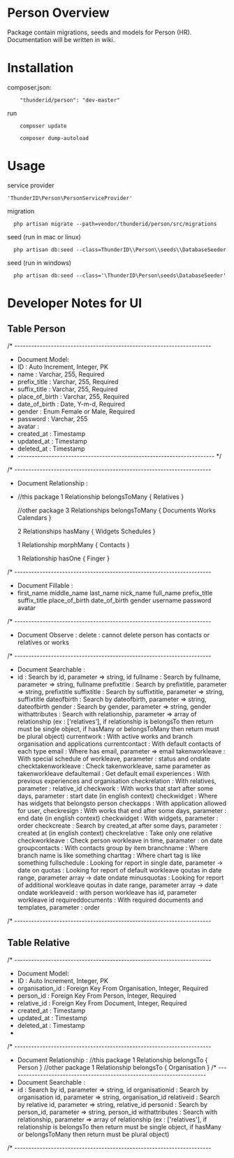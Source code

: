 # Person Overview

Package contain migrations, seeds and models for Person (HR). Documentation will be written in wiki.

# Installation

composer.json:
```
	"thunderid/person": "dev-master"
```

run
```
	composer update
```

```
	composer dump-autoload
```

# Usage

service provider
```
'ThunderID\Person\PersonServiceProvider'
```

migration
```
  php artisan migrate --path=vendor/thunderid/person/src/migrations
```

seed (run in mac or linux)
```
  php artisan db:seed --class=ThunderID\\Person\\seeds\\DatabaseSeeder
```

seed (run in windows)
```
  php artisan db:seed --class='\ThunderID\Person\seeds\DatabaseSeeder'
```
# Developer Notes for UI
## Table Person

/* ----------------------------------------------------------------------
 * Document Model:
 * 	ID 								: Auto Increment, Integer, PK
 * 	name 	 						: Varchar, 255, Required
 * 	prefix_title 					: Varchar, 255, Required
 * 	suffix_title 					: Varchar, 255, Required
 * 	place_of_birth 					: Varchar, 255, Required
 * 	date_of_birth 					: Date, Y-m-d, Required
 * 	gender 							: Enum Female or Male, Required
 *	password						: Varchar, 255
 *	avatar							: 
 *	created_at						: Timestamp
 * 	updated_at						: Timestamp
 * 	deleted_at						: Timestamp
 * ---------------------------------------------------------------------- */

/* ----------------------------------------------------------------------
 * Document Relationship :
 * 	//this package
 	1 Relationship belongsToMany 
	{
		Relatives
	}

	//other package
	3 Relationships belongsToMany 
	{
		Documents
		Works
		Calendars
	}

	2 Relationships hasMany 
	{
		Widgets
		Schedules
	}

	1 Relationship morphMany 
	{
		Contacts
	}

	1 Relationship hasOne 
	{
		Finger
	}

/* ----------------------------------------------------------------------
 * Document Fillable :
 * 	first_name
	middle_name
	last_name
	nick_name
	full_name
	prefix_title
	suffix_title
	place_of_birth
	date_of_birth
	gender
	username
	password
	avatar

/* ----------------------------------------------------------------------
 * Document Observe :
 	delete 							: cannot delete person has contacts or relatives or works

/* ----------------------------------------------------------------------
 * Document Searchable :
 * 	id 								: Search by id, parameter => string, id
  	fullname 						: Search by fullname, parameter => string, fullname
  	prefixtitle 					: Search by prefixtitle, parameter => string, prefixtitle
  	suffixtitle 					: Search by suffixtitle, parameter => string, suffixtitle
  	dateofbirth 					: Search by dateofbirth, parameter => string, dateofbirth
  	gender 							: Search by gender, parameter => string, gender
	withattributes					: Search with relationship, parameter => array of relationship (ex : ['relatives'], if relationship is belongsTo then return must be single object, if hasMany or belongsToMany then return must be plural object)
  	currentwork 					: With active works and branch organisation and applications
  	currentcontact 					: With default contacts of each type
  	email 							: Where has email, parameter => email
  	takenworkleave 					: With special schedule of workleave, parameter : status and ondate
  	checktakenworkleave				: Check takenworkleave, same parameter as takenworkleave
  	defaultemail 					: Get default email
  	experiences 					: With previous experiences and organisation
  	checkrelation 					: With relatives, parameter : relative_id
  	checkwork 						: With works that start after some days, parameter : start date (in english context)
  	checkwidget 					: Where has widgets that belongsto person
  	checkapps						: With application allowed for user, 
  	checkresign 					: With works that end after some days, parameter : end date (in english context)
  	checkwidget 					: With widgets, parameter : order
  	checkcreate 					: Search by created_at after some days, parameter : created at (in english context)
  	checkrelative 					: Take only one relative
  	checkworkleave 					: Check person workleave in time, paramater : on date
  	groupcontacts 					: With contacts group by item
  	branchname 						: Where branch name is like something
  	charttag 						: Where chart tag is like something
  	fullschedule 					: Looking for report in single date, parameter -> date on
  	quotas 							: Looking for report of default workleave qoutas in date range, parameter array -> date ondate
  	minusquotas 					: Looking for report of additional workleave qoutas in date range, parameter array -> date ondate
  	workleaveid 					: with person workleave has id, parameter workleave id
  	requireddocuments 				: With required documents and templates, parameter : order

/* ----------------------------------------------------------------------

## Table Relative

/* ----------------------------------------------------------------------
 * Document Model:
 * 	ID 								: Auto Increment, Integer, PK
 * 	organisation_id 				: Foreign Key From Organisation, Integer, Required
 * 	person_id 						: Foreign Key From Person, Integer, Required
 * 	relative_id 					: Foreign Key From Document, Integer, Required
 *	created_at						: Timestamp
 * 	updated_at						: Timestamp
 * 	deleted_at						: Timestamp
 * 
/* ----------------------------------------------------------------------
 * Document Relationship :
	//this package
 	1 Relationship belongsTo 
	{
		Person
	}
	//other package
 	1 Relationship belongsTo 
	{
		Organisation
	}
/* ----------------------------------------------------------------------
 * Document Searchable :
 * 	id 								: Search by id, parameter => string, id
	organisationid 					: Search by organisation id, parameter => string, organisation_id
	relativeid 						: Search by relative id, parameter => string, relative_id
	personid 						: Search by person_id, parameter => string, person_id
	withattributes					: Search with relationship, parameter => array of relationship (ex : ['relatives'], if relationship is belongsTo then return must be single object, if hasMany or belongsToMany then return must be plural object)

/* ----------------------------------------------------------------------